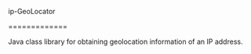ip-GeoLocator

=============

Java class library for obtaining geolocation information of an IP address.
